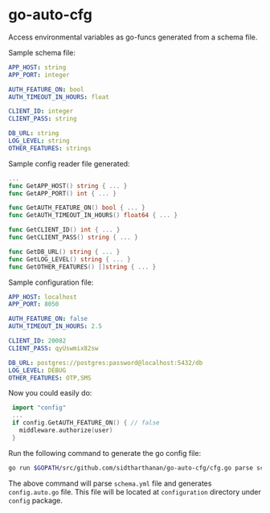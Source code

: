 # go-auto-cfg
Access environmental variables as go-funcs generated from a schema file.

Sample schema file:
```yaml
APP_HOST: string
APP_PORT: integer

AUTH_FEATURE_ON: bool
AUTH_TIMEOUT_IN_HOURS: float

CLIENT_ID: integer
CLIENT_PASS: string

DB_URL: string
LOG_LEVEL: string
OTHER_FEATURES: strings
```

Sample config reader file generated:
```go
...
func GetAPP_HOST() string { ... }
func GetAPP_PORT() int { ... }

func GetAUTH_FEATURE_ON() bool { ... }
func GetAUTH_TIMEOUT_IN_HOURS() float64 { ... }

func GetCLIENT_ID() int { ... }
func GetCLIENT_PASS() string { ... }

func GetDB_URL() string { ... }
func GetLOG_LEVEL() string { ... }
func GetOTHER_FEATURES() []string { ... }
```

Sample configuration file:
```yaml
APP_HOST: localhost
APP_PORT: 8050

AUTH_FEATURE_ON: false
AUTH_TIMEOUT_IN_HOURS: 2.5

CLIENT_ID: 20082
CLIENT_PASS: qyUswmix82sw

DB_URL: postgres://postgres:password@localhost:5432/db
LOG_LEVEL: DEBUG
OTHER_FEATURES: OTP,SMS
```

Now you could easily do:
```go
 import "config"
 ...
 if config.GetAUTH_FEATURE_ON() { // false
   middleware.authorize(user)
 }
```

Run the following command to generate the go config file:
```bash
go run $GOPATH/src/github.com/sidtharthanan/go-auto-cfg/cfg.go parse schema.yml config configuration
```
The above command will parse `schema.yml` file and generates `config.auto.go` file.
This file will be located at `configuration` directory under `config` package.
